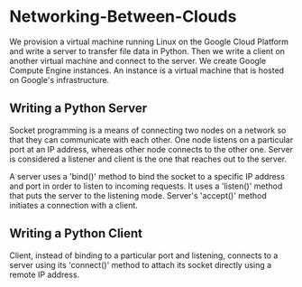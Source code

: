# Networking-Between-Clouds
We provision a virtual machine running Linux on the Google Cloud Platform and write a server to transfer file data in Python. Then we write a client on another virtual machine and connect to the server. We create Google Compute Engine instances. An instance is a virtual machine that is hosted on Google's infrastructure. 
## Writing a Python Server 
Socket programming is a means of connecting two nodes on a network so that they can communicate with each other. One node listens on a particular port at an IP address, whereas other node connects to the other one. Server is considered a listener and client is the one that reaches out to the server. 

A server uses a 'bind()' method to bind the socket to a specific IP address and port in order to listen to incoming requests. It uses a 'listen()' method that puts the server to the listening mode. Server's 'accept()' method initiates a connection with a client. 

## Writing a Python Client
Client, instead of binding to a particular port and listening, connects to a server using its 'connect()' method to attach its socket directly using a remote IP address. 

